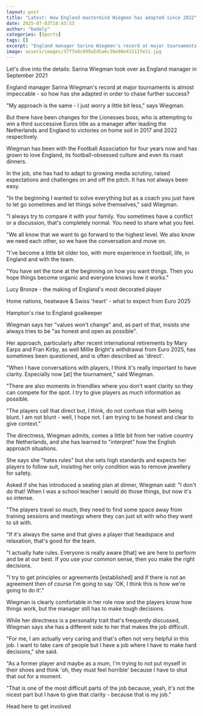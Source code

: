 ```yaml
---
layout: post
title: "Latest: How England mastermind Wiegman has adapted since 2022"
date: 2025-07-03T18:43:53
author: "badely"
categories: [Sports]
tags: []
excerpt: "England manager Sarina Wiegman's record at major tournaments is superb - so how has she adapted in order to chase further success?"
image: assets/images/37f7e8c899a5d5a6c36e90e41511fe11.jpg
---
```


Let's dive into the details: Sarina Wiegman took over as England manager in September 2021

England manager Sarina Wiegman's record at major tournaments is almost impeccable - so how has she adapted in order to chase further success?

"My approach is the same - I just worry a little bit less," says Wiegman.

But there have been changes for the Lionesses boss, who is attempting to win a third successive Euros title as a manager after leading the Netherlands and England to victories on home soil in 2017 and 2022 respectively.

Wiegman has been with the Football Association for four years now and has grown to love England, its football-obsessed culture and even its roast dinners.

In the job, she has had to adapt to growing media scrutiny, raised expectations and challenges on and off the pitch. It has not always been easy.

"In the beginning I wanted to solve everything but as a coach you just have to let go sometimes and let things solve themselves," said Wiegman.

"I always try to compare it with your family. You sometimes have a conflict or a discussion, that's completely normal. You need to share what you feel.

"We all know that we want to go forward to the highest level. We also know we need each other, so we have the conversation and move on. 

"I've become a little bit older too, with more experience in football, life, in England and with the team. 

"You have set the tone at the beginning on how you want things. Then you hope things become organic and everyone knows how it works."

Lucy Bronze - the making of England's most decorated player

Home nations, heatwave & Swiss 'heart' - what to expect from Euro 2025

Hampton's rise to England goalkeeper 

Wiegman says her "values won't change" and, as part of that, insists she always tries to be "as honest and open as possible".

Her approach, particularly after recent international retirements by Mary Earps and Fran Kirby, as well Millie Bright's withdrawal from Euro 2025, has sometimes been questioned, and is often described as 'direct'. 

"When I have conversations with players, I think it's really important to have clarity. Especially now [at] the tournament," said Wiegman.

"There are also moments in friendlies where you don't want clarity so they can compete for the spot. I try to give players as much information as possible.

"The players call that direct but, I think, do not confuse that with being blunt. I am not blunt - well, I hope not. I am trying to be honest and clear to give context."

The directness, Wiegman admits, comes a little bit from her native country the Netherlands, and she has learned to "interpret" how the English approach situations.

She says she "hates rules" but she sets high standards and expects her players to follow suit, insisting her only condition was to remove jewellery for safety.

Asked if she has introduced a seating plan at dinner, Wiegman said: "I don't do that! When I was a school teacher I would do those things, but now it's so intense. 

"The players travel so much, they need to find some space away from training sessions and meetings where they can just sit with who they want to sit with. 

"If it's always the same and that gives a player that headspace and relaxation, that's good for the team.

"I actually hate rules. Everyone is really aware [that] we are here to perform and be at our best. If you use your common sense, then you make the right decisions. 

"I try to get principles or agreements [established] and if there is not an agreement then of course I'm going to say 'OK, I think this is how we're going to do it'."

Wiegman is clearly comfortable in her role now and the players know how things work, but the manager still has to make tough decisions.

While her directness is a personality trait that's frequently discussed, Wiegman says she has a different side to her that makes the job difficult.

"For me, I am actually very caring and that's often not very helpful in this job. I want to take care of people but I have a job where I have to make hard decisions," she said.

"As a former player and maybe as a mum, I'm trying to not put myself in their shoes and think 'oh, they must feel horrible' because I have to shut that out for a moment.

"That is one of the most difficult parts of the job because, yeah, it's not the nicest part but I have to give that clarity - because that is my job."

Head here to get involved

